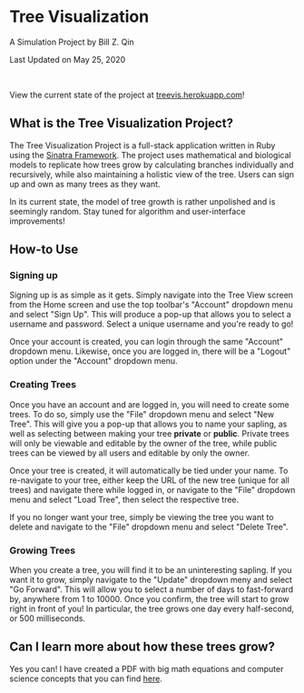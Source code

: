 # Tree Visualization
A Simulation Project by Bill Z. Qin

Last Updated on May 25, 2020

<br>

View the current state of the project at [treevis.herokuapp.com](https://treevis.herokuapp.com)!

## What is the Tree Visualization Project?

The Tree Visualization Project is a full-stack application written in Ruby using the [Sinatra Framework](http://sinatrarb.com/). The project uses mathematical and biological models to replicate how trees grow by calculating branches individually and recursively, while also maintaining a holistic view of the tree. Users can sign up and own as many trees as they want.

In its current state, the model of tree growth is rather unpolished and is seemingly random. Stay tuned for algorithm and user-interface improvements!

## How-to Use

### Signing up

Signing up is as simple as it gets. Simply navigate into the Tree View screen from the Home screen and use the top toolbar's "Account" dropdown menu and select "Sign Up". This will produce a pop-up that allows you to select a username and password. Select a unique username and you're ready to go!

Once your account is created, you can login through the same "Account" dropdown menu. Likewise, once you are logged in, there will be a "Logout" option under the "Account" dropdown menu.

### Creating Trees

Once you have an account and are logged in, you will need to create some trees. To do so, simply use the "File" dropdown menu and select "New Tree". This will give you a pop-up that allows you to name your sapling, as well as selecting between making your tree <b>private</b> or <b>public</b>. Private trees will only be viewable and editable by the owner of the tree, while public trees can be viewed by all users and editable by only the owner.

Once your tree is created, it will automatically be tied under your name. To re-navigate to your tree, either keep the URL of the new tree (unique for all trees) and navigate there while logged in, or navigate to the "File" dropdown menu and select "Load Tree", then select the respective tree.

If you no longer want your tree, simply be viewing the tree you want to delete and navigate to the "File" dropdown menu and select "Delete Tree".

### Growing Trees

When you create a tree, you will find it to be an uninteresting sapling. If you want it to grow, simply navigate to the "Update" dropdown meny and select "Go Forward". This will allow you to select a number of days to fast-forward by, anywhere from 1 to 10000. Once you confirm, the tree will start to grow right in front of you! In particular, the tree grows one day every half-second, or 500 milliseconds.

## Can I learn more about how these trees grow?

Yes you can! I have created a PDF with big math equations and computer science concepts that you can find [here](https://treevis.herokuapp.com/technical.pdf).
